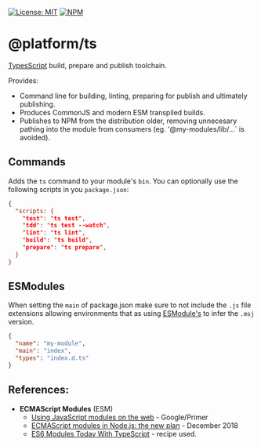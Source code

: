 [![License: MIT](https://img.shields.io/badge/License-MIT-blue.svg)](https://opensource.org/licenses/MIT)
[![NPM](https://img.shields.io/npm/v/@platform/ts.svg?colorB=blue&style=flat)](https://www.npmjs.com/package/@platform/ts)
# @platform/ts

[TypesScript](https://www.typescriptlang.org) build, prepare and publish toolchain.

Provides:

- Command line for building, linting, preparing for publish and ultimately publishing.
- Produces CommonJS and modern ESM transpiled builds.
- Publishes to NPM from the distribution older, removing unnecesary pathing into the module from consumers (eg. '@my-modules/lib/...` is avoided).




## Commands
Adds the `ts` command to your module's `bin`. You can optionally use the following scripts in you `package.json`:

```json
{
  "scripts: {
    "test": "ts test",
    "tdd": "ts test --watch",
    "lint": "ts lint",
    "build": "ts build",
    "prepare": "ts prepare",
  }
}
```

## ESModules
When setting the `main` of package.json make sure to not include the `.js` file extensions allowing environments that as using [ESModule's](https://developers.google.com/web/fundamentals/primers/modules) to infer the `.msj` version.

```json
{
  "name": "my-module",
  "main": "index",
  "types": "index.d.ts"
}
```




## References:

- **ECMAScript Modules** (ESM)
  - [Using JavaScript modules on the web](https://developers.google.com/web/fundamentals/primers/modules) - Google/Primer
  - [ECMAScript modules in Node.js: the new plan](http://2ality.com/2018/12/nodejs-esm-phases.html) - December 2018
  - [ES6 Modules Today With TypeScript](https://www.ceriously.com/blog/post.php?id=2017-10-16-es6-modules-today-with-typescript.md) - recipe used.

